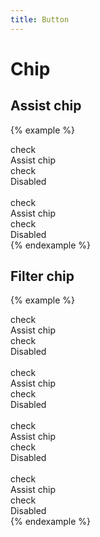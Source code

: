 ```yaml
---
title: Button
---
```


# Chip

## Assist chip

{% example %}
<div class="chip chip--assist">
  <div class="chip__icon">
    <span class="material-icons">check</span>
  </div>
  <div class="chip__label">
    Assist chip
  </div>
</div>
<div class="chip chip--assist chip--disabled">
  <div class="chip__icon">
    <span class="material-icons">check</span>
  </div>
  <div class="chip__label">
    Disabled
  </div>
</div>

<br>

<div class="chip chip--assist chip--elevated">
  <div class="chip__icon">
    <span class="material-icons">check</span>
  </div>
  <div class="chip__label">
    Assist chip
  </div>
</div>
<div class="chip chip--assist chip--elevated chip--disabled">
  <div class="chip__icon">
    <span class="material-icons">check</span>
  </div>
  <div class="chip__label">
    Disabled
  </div>
</div>
{% endexample %}

## Filter chip

{% example %}
<div class="chip chip--filter">
  <div class="chip__icon">
    <span class="material-icons">check</span>
  </div>
  <div class="chip__label">
    Assist chip
  </div>
</div>
<div class="chip chip--filter chip--disabled">
  <div class="chip__icon">
    <span class="material-icons">check</span>
  </div>
  <div class="chip__label">
    Disabled
  </div>
</div>

<br>

<div class="chip chip--filter chip--elevated">
  <div class="chip__icon">
    <span class="material-icons">check</span>
  </div>
  <div class="chip__label">
    Assist chip
  </div>
</div>
<div class="chip chip--filter chip--elevated chip--disabled">
  <div class="chip__icon">
    <span class="material-icons">check</span>
  </div>
  <div class="chip__label">
    Disabled
  </div>
</div>

<br>

<div class="chip chip--filter chip--selected">
  <div class="chip__icon">
    <span class="material-icons">check</span>
  </div>
  <div class="chip__label">
    Assist chip
  </div>
</div>
<div class="chip chip--filter chip--selected chip--disabled">
  <div class="chip__icon">
    <span class="material-icons">check</span>
  </div>
  <div class="chip__label">
    Disabled
  </div>
</div>

<br>

<div class="chip chip--filter chip--elevated chip--selected">
  <div class="chip__icon">
    <span class="material-icons">check</span>
  </div>
  <div class="chip__label">
    Assist chip
  </div>
</div>
<div class="chip chip--filter chip--elevated chip--selected chip--disabled">
  <div class="chip__icon">
    <span class="material-icons">check</span>
  </div>
  <div class="chip__label">
    Disabled
  </div>
</div>
{% endexample %}
